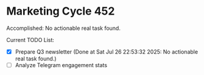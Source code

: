 # Marketing Cycle 452

Accomplished: No actionable real task found.

Current TODO List:

- [x] Prepare Q3 newsletter  (Done at Sat Jul 26 22:53:32 2025: No actionable real task found.)
- [ ] Analyze Telegram engagement stats